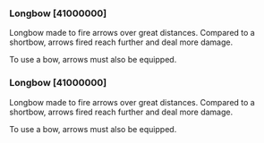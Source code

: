 ### Longbow [41000000]

Longbow made to fire arrows over great distances. Compared to a shortbow, arrows fired reach further and deal more damage.

To use a bow, arrows must also be equipped.### Longbow [41000000]

Longbow made to fire arrows over great distances. Compared to a shortbow, arrows fired reach further and deal more damage.

To use a bow, arrows must also be equipped.